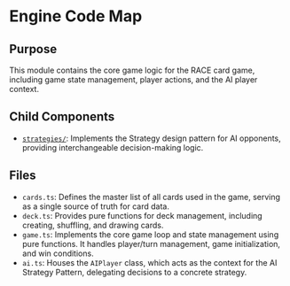 # Engine Code Map

## Purpose

This module contains the core game logic for the RACE card game, including game state management, player actions, and the AI player context.

## Child Components

- [`strategies/`](./strategies/codemap.md): Implements the Strategy design pattern for AI opponents, providing interchangeable decision-making logic.

## Files

- `cards.ts`: Defines the master list of all cards used in the game, serving as a single source of truth for card data.
- `deck.ts`: Provides pure functions for deck management, including creating, shuffling, and drawing cards.
- `game.ts`: Implements the core game loop and state management using pure functions. It handles player/turn management, game initialization, and win conditions.
- `ai.ts`: Houses the `AIPlayer` class, which acts as the context for the AI Strategy Pattern, delegating decisions to a concrete strategy. 